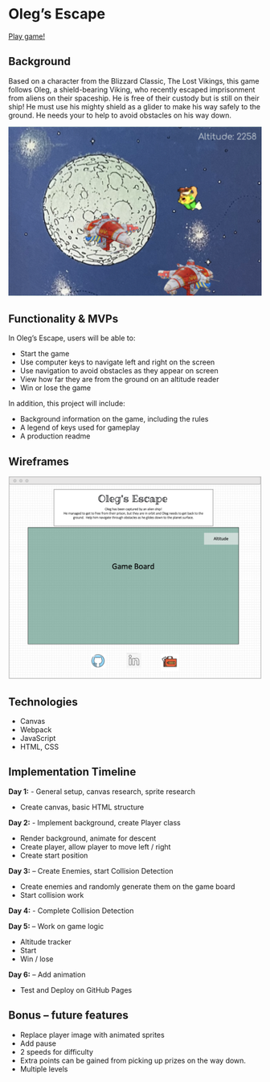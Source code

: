 # Oleg’s Escape

[Play game!](https://helenedwards.github.io/Olafs-Escape/ "Olaf's Escape")

## Background 

Based on a character from the Blizzard Classic, The Lost Vikings, this game follows Oleg, a shield-bearing Viking, who recently escaped imprisonment from aliens on their spaceship.  He is free of their custody but is still on their ship!  He must use his mighty shield as a glider to make his way safely to the ground.  He needs your to help to avoid obstacles on his way down.

![scree_grab](images/Screen_Grab.png)

## Functionality & MVPs

In Oleg’s Escape, users will be able to:
-   Start the game
-	Use computer keys to navigate left and right on the screen 
-	Use navigation to avoid obstacles as they appear on screen
-	View how far they are from the ground on an altitude reader
-	Win or lose the game

In addition, this project will include:
-	Background information on the game, including the rules
-	A legend of keys used for gameplay
-	A production readme 


## Wireframes

![wireframe](images/Wireframes.png)

## Technologies

-	Canvas
-	Webpack
-	JavaScript
-	HTML, CSS

## Implementation Timeline

**Day 1:** - General setup, canvas research, sprite research
-   Create canvas, basic HTML structure

**Day 2:** - Implement background, create Player class 
-	Render background, animate for descent 
-   Create player, allow player to move left / right
-	Create start position

**Day 3:** – Create Enemies, start Collision Detection
-   Create enemies and randomly generate them on the game board
-   Start collision work

**Day 4:** - Complete Collision Detection 

**Day 5:** – Work on game logic
-	Altitude tracker
-	Start
-	Win / lose

**Day 6:** – Add animation
-   Test and Deploy on GitHub Pages


## Bonus – future features
-  Replace player image with animated sprites
-  Add pause
-  2 speeds for difficulty
-  Extra points can be gained from picking up prizes on the way down. 
-  Multiple levels
